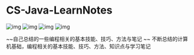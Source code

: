 # CS-Java-LearnNotes
![img](https://img.shields.io/github/issues/prayjourney/CS-Java-LearnNotes?color=blue&label=hello.zgy&logo=github&logoColor=red&style=plastic)
![img](https://img.shields.io/github/license/prayjourney/CS-Java-LearnNotes)
![img](https://img.shields.io/github/stars/prayjourney/CS-Java-LearnNotes?logo=github&logoColor=red)
![img](https://img.shields.io/badge/%E6%9C%80%E5%85%89%E9%98%B4-%E8%B9%89%E8%B7%8E%E9%94%99%EF%BC%8C%E6%B6%88%E7%A3%A8%E8%BF%87%EF%BC%8C%E6%9C%80%E6%98%AF%E5%85%89%E9%98%B4%E5%8C%96%E6%B5%AE%E6%B2%AB-blue)

~~自己总结的一些编程相关的基本技能、技巧、方法与笔记 ~~
不断总结的计算机基础，编程相关的基本技能、技巧、方法、知识点与学习笔记

